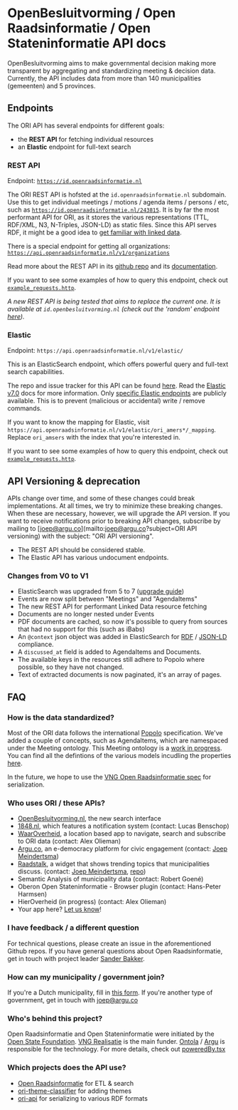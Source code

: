 # OpenBesluitvorming / Open Raadsinformatie / Open Stateninformatie API docs

OpenBesluitvorming aims to make governmental decision making more transparent
by aggregating and standardizing meeting & decision data.
Currently, the API includes data from more than 140 municipalities (gemeenten) and 5 provinces.

## Endpoints

The ORI API has several endpoints for different goals:

- the **REST API** for fetching individual resources
- an **Elastic** endpoint for full-text search

### REST API

Endpoint: [`https://id.openraadsinformatie.nl`](https://id.openraadsinformatie.nl)

The ORI REST API is hofsted at the `id.openraadsinformatie.nl` subdomain.
Use this to get individual meetings / motions / agenda items / persons / etc, such as [`https://id.openraadsinformatie.nl/243815`](https://id.openraadsinformatie.nl/243815).
It is by far the most performant API for ORI, as it stores the various representations (TTL, RDF/XML, N3, N-Triples, JSON-LD) as static files.
Since this API serves RDF, it might be a good idea to [get familiar with linked data](https://ontola.io/what-is-linked-data/).

There is a special endpoint for getting all organizations: [`https://api.openraadsinformatie.nl/v1/organizations`](https://api.openraadsinformatie.nl/v1/organizations)

Read more about the REST API in its [github repo](https://github.com/ontola/ori_api) and its [documentation](https://id.openraadsinformatie.nl/).

If you want to see some examples of how to query this endpoint, check out [`example_requests.http`](/example_requests.http).

_A new REST API is being tested that aims to replace the current one. It is available at `id.openbesluitvorming.nl` (check out the 'random' endpoint [here](https://id.openbesluitvorming.nl/random))._

### Elastic

Endpoint: `https://api.openraadsinformatie.nl/v1/elastic/`

This is an ElasticSearch endpoint, which offers powerful query and full-text search capabilities.

The repo and issue tracker for this API can be found [here](https://github.com/openstate/open-raadsinformatie).
Read the [Elastic v7.0](https://www.elastic.co/guide/en/elasticsearch/reference/7.0/index.html) docs for more information.
Only [specific Elastic endpoints](https://github.com/openstate/open-raadsinformatie/blob/master/deployment/endpoints/production.yaml) are publicly available.
This is to prevent (malicious or accidental) write / remove commands.

If you want to know the mapping for Elastic, visit `https://api.openraadsinformatie.nl/v1/elastic/ori_amers*/_mapping`. Replace `ori_amsers` with the index that you're interested in.

If you want to see some examples of how to query this endpoint, check out [`example_requests.http`](/example_requests.http).

## API Versioning & deprecation

APIs change over time, and some of these changes could break implementations.
At all times, we try to minimize these breaking changes.
When these are necessary, however, we will upgrade the API version.
If you want to receive notifications prior to breaking API changes, subscribe by mailing to [joep@argu.co](mailto:joep@argu.co?subject=ORI API versioning) with the subject: "ORI API versioning".

- The REST API should be considered stable.
- The Elastic API has various undocument endpoints.

### Changes from V0 to V1

- ElasticSearch was upgraded from 5 to 7 ([upgrade guide](https://www.elastic.co/guide/en/cloud/current/ec-upgrading-v7.html))
- Events are now split between "Meetings" and "AgendaItems"
- The new REST API for performant Linked Data resource fetching
- Documents are no longer nested under Events
- PDF documents are cached, so now it's possible to query from sources that had no support for this (such as iBabs)
- An `@context` json object was added in ElasticSearch for [RDF](https://www.w3.org/RDF/) / [JSON-LD](https://json-ld.org) compliance.
- A `discussed_at` field is added to AgendaItems and Documents.
- The available keys in the resources still adhere to Popolo where possible, so they have not changed.
- Text of extracted documents is now paginated, it's an array of pages.

## FAQ

### How is the data standardized?

Most of the ORI data follows the international [Popolo](https://www.popoloproject.com) specification.
We've added a couple of concepts, such as AgendaItems, which are namespaced under the Meeting ontology.
This Meeting ontology is a [work in progress](https://github.com/openstate/open-raadsinformatie/issues/127).
You can find all the defintions of the various models incudling the properties [here](https://github.com/openstate/open-raadsinformatie/tree/master/ocd_backend/models/definitions).

In the future, we hope to use the [VNG Open Raadsinformatie spec](https://github.com/VNG-Realisatie/Open-Raadsinformatie/) for serialization.

### Who uses ORI / these APIs?

- [OpenBesluitvorming.nl](https://openbesluitvorming.nl), the new search interface
- [1848.nl](https://1848.nl), which features a notification system (contact: Lucas Benschop)
- [WaarOverheid](https://waaroverheid.nl/), a location based app to navigate, search and subscribe to ORI data (contact: Alex Olieman)
- [Argu.co](https://argu.co), an e-democracy platform for civic engagement (contact: [Joep Meindertsma](mailto:joep@argu.co))
- [Raadstalk](https://www.vngrealisatie.nl/producten/raadstalk), a widget that shows trending topics that municipalities discuss. (contact: [Joep Meindertsma](mailto:joep@argu.co), [repo](https://github.com/ontola/raadstalk))
- Semantic Analysis of municipality data (contact: Robert Goené)
- Oberon Open Stateninformatie - Browser plugin (contact: Hans-Peter Harmsen)
- HierOverheid (in progress) (contact: Alex Olieman)
- Your app here? [Let us know](mailto:joep@ontola.io)!

### I have feedback / a different question

For technical questions, please create an issue in the aforementioned Github repos.
If you have general questions about Open Raadsinformatie, get in touch with project leader [Sander Bakker](mailto:sander.bakker@vng.nl).

### How can my municipality / government join?

If you're a Dutch municipality, fill in [this form](https://formulieren.vngrealisatie.nl/deelname_openraadsinformatie).
If you're another type of government, get in touch with [joep@argu.co](mailto:joep@argu.co)

### Who's behind this project?

Open Raadsinformatie and Open Stateninformatie were initiated by the [Open State Foundation](https://openstate.eu).
[VNG Realisatie](https://www.vngrealisatie.nl/producten/pilots-open-raadsinformatie) is the main funder.
[Ontola](https://ontola.io) / [Argu](https://argu.co) is responsible for the technology.
For more details, check out [poweredBy.tsx](https://github.com/ontola/openbesluitvorming/blob/master/front/src/poweredBy.tsx)

### Which projects does the API use?

- [Open Raadsinformatie](https://github.com/openstate/open-raadsinformatie/) for ETL & search
- [ori-theme-classifier](https://github.com/openstate/ori-theme-classifier) for adding themes
- [ori-api](https://github.com/ontola/ori_api/) for serializing to various RDF formats
